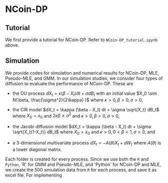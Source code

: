 # NCoin-DP
## Tutorial
We first provide a tutorial for NCoin-DP. Refer to `NCoin-DP_tutorial.ipynb` above.

## Simulation
We provide codes for simulation and numerical results for NCoin-DP, MLE, Pseudo-MLE, and GMM. In our simulation studies, we consider four types of diffusion to evaluate the performance of NCoin-DP. These are  
- the OU process $dX_t = \kappa(\beta - X_t) dt + \sigma dB_t$
with an initial value $X_0 \sim N(\beta, \frac{\sigma^2}{2\kappa} )$ where $\kappa>0, \beta>0, \sigma>0$, 

- the CIR model $dX_t = \kappa (\beta - X_t) dt + \sigma \sqrt{X_t} dB_t$ where $X_0 = x_0$ and $2\kappa \beta \geq \sigma^2$ and $\kappa>0, \beta>0, \sigma>0$, 

- the Jacobi diffusion model $dX_t = \kappa (\beta - X_t) dt + \sigma \sqrt{X_t(1-X_t)} dB_t$ where $X_0 = x_0$ and $\kappa>0, 0<\beta<1, \sigma>0$, and 

- a 3-dimensional multivariate process $dX_t = -A(\theta)X_t + dW_t$ where $A(\theta)$ is a lower diagonal matrix.

Each folder is created for every process. Since we use both the `R` and `Python`, 'R' for GMM and Pseudo-MLE, and 'Python' for NCoin-DP and MLE, we create the 500 simulation data from `R` for each process, and save it as excel file. For implementing 
